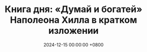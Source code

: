 ---
title: "Книга дня: «Думай и богатей» Наполеона Хилла в кратком изложении"
description: >-
  💰 «Думай и богатей» — классика литературы по саморазвитию и достижению финансового успеха, основанная на исследованиях Наполеона Хилла и историях выдающихся предпринимателей. "Думай и богатей" Н. Хилла: как достичь успеха и богатства через мышление. Обзор идей для роста.
date: 2024-12-15 00:00:00 +0800
categories: [Мышление, Конспекты-книг]
tags:
  [
    думай-и-богатей,
    наполеон-хилл,
    саморазвитие,
    успех,
    богатство,
    позитивное-мышление,
    постановка-целей,
    мотивация,
    финансовый-успех,
    визуализация,
    настойчивость,
    личностный-рост,
    предпринимательство,
    обзор-книги,
    вдохновение
  ]
image: 
alt: Обложка книги Думай и богатей Наполеона Хилла
fallback:
  - 
  - 
---